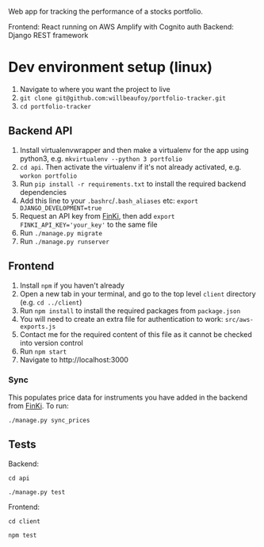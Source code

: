 Web app for tracking the performance of a stocks portfolio.

Frontend: React running on AWS Amplify with Cognito auth
Backend: Django REST framework

# Dev environment setup (linux)

1. Navigate to where you want the project to live
1. `git clone git@github.com:willbeaufoy/portfolio-tracker.git`
1. `cd portfolio-tracker`

## Backend API

1. Install virtualenvwrapper and then make a virtualenv for the app using python3, e.g. `mkvirtualenv --python 3 portfolio`
1. `cd api`. Then activate the virtualenv if it's not already activated, e.g. `workon portfolio`
1. Run `pip install -r requirements.txt` to install the required backend dependencies
1. Add this line to your `.bashrc`/`.bash_aliases` etc: `export DJANGO_DEVELOPMENT=true`
1. Request an API key from [FinKi](https://finki.io/finkiAPI.html), then add `export FINKI_API_KEY='your_key'` to the same file 
1. Run `./manage.py migrate`
1. Run `./manage.py runserver`

## Frontend

1. Install `npm` if you haven't already
1. Open a new tab in your terminal, and go to the top level `client` directory (e.g. `cd ../client`)
1. Run `npm install` to install the required packages from `package.json`
1. You will need to create an extra file for authentication to work: `src/aws-exports.js`
1. Contact me for the required content of this file as it cannot be checked into version control
1. Run `npm start`
1. Navigate to http://localhost:3000

### Sync

This populates price data for instruments you have added in the backend from [FinKi](https://finki.io/). To run:

`./manage.py sync_prices`

## Tests

Backend:

`cd api`

`./manage.py test`

Frontend:

`cd client`

`npm test`
